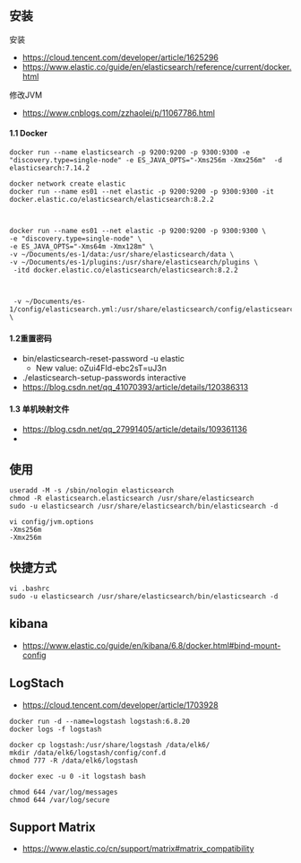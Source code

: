 
## 安装
安装

* https://cloud.tencent.com/developer/article/1625296
* https://www.elastic.co/guide/en/elasticsearch/reference/current/docker.html

修改JVM
* https://www.cnblogs.com/zzhaolei/p/11067786.html



#### 1.1 Docker

```
docker run --name elasticsearch -p 9200:9200 -p 9300:9300 -e "discovery.type=single-node" -e ES_JAVA_OPTS="-Xms256m -Xmx256m"  -d elasticsearch:7.14.2

docker network create elastic
docker run --name es01 --net elastic -p 9200:9200 -p 9300:9300 -it docker.elastic.co/elasticsearch/elasticsearch:8.2.2



docker run --name es01 --net elastic -p 9200:9200 -p 9300:9300 \
-e "discovery.type=single-node" \
-e ES_JAVA_OPTS="-Xms64m -Xmx128m" \
-v ~/Documents/es-1/data:/usr/share/elasticsearch/data \
-v ~/Documents/es-1/plugins:/usr/share/elasticsearch/plugins \
 -itd docker.elastic.co/elasticsearch/elasticsearch:8.2.2
 
 
 
 -v ~/Documents/es-1/config/elasticsearch.yml:/usr/share/elasticsearch/config/elasticsearch.yml \
```



#### 1.2重置密码

* bin/elasticsearch-reset-password -u elastic
  * New value: oZui4FId-ebc2sT=uJ3n
* ./elasticsearch-setup-passwords interactive
* https://blog.csdn.net/qq_41070393/article/details/120386313



#### 1.3 单机映射文件

* https://blog.csdn.net/qq_27991405/article/details/109361136
* 

## 使用

```
useradd -M -s /sbin/nologin elasticsearch
chmod -R elasticsearch.elasticsearch /usr/share/elasticsearch
sudo -u elasticsearch /usr/share/elasticsearch/bin/elasticsearch -d
```
```
vi config/jvm.options
-Xms256m
-Xmx256m
```

## 快捷方式
```
vi .bashrc
sudo -u elasticsearch /usr/share/elasticsearch/bin/elasticsearch -d
```

## kibana
* https://www.elastic.co/guide/en/kibana/6.8/docker.html#bind-mount-config


## LogStach
* https://cloud.tencent.com/developer/article/1703928

```
docker run -d --name=logstash logstash:6.8.20
docker logs -f logstash

docker cp logstash:/usr/share/logstash /data/elk6/
mkdir /data/elk6/logstash/config/conf.d
chmod 777 -R /data/elk6/logstash

docker exec -u 0 -it logstash bash

chmod 644 /var/log/messages
chmod 644 /var/log/secure

```


## Support Matrix
* https://www.elastic.co/cn/support/matrix#matrix_compatibility

